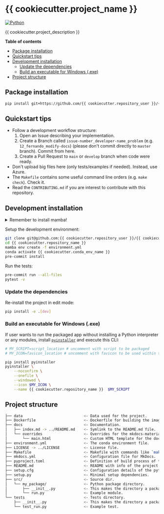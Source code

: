 <h1>{{ cookiecutter.project_name }}</h1>

<p align="left">
    <a href="https://www.python.org/downloads/"><img alt="Python" src="https://img.shields.io/badge/python-{{ cookiecutter.python_version }}-blue.svg"></a>
</p>

{{ cookiecutter.project_description }}

**Table of contents**

- [Package installation](#package-installation)
- [Quickstart tips](#quickstart-tips)
- [Development installation](#development-installation)
  - [Update the dependencies](#update-the-dependencies)
  - [Build an executable for Windows (.exe)](#build-an-executable-for-windows-exe)
- [Project structure](#project-structure)

## Package installation

```bash
pip install git+https://github.com/{{ cookiecutter.repository_user }}/{{ cookiecutter.repository_name }}.git
```


## Quickstart tips

- Follow a development workflow structure:
    1. Open an Issue describing your implementation.
    2. Create a Branch called `issue-number_developer-name_problem` (e.g. `12_fernando_modify-docs`) (please don't commit directly to `master` branch). Commit from here.
    3. Create a Pull Request to `main` or `develop` branch when code were ready.
- Don't upload big files here (only tests/examples if needed). Instead, use Azure.
- The `Makefile` contains some useful command line orders (e.g. `make check`). Check it.
- Read the `CONTRIBUTING.md` if you are interest to contribute with this repository.


## Development installation

<details>
<summary>Remember to install mamba!</summary>
<pre><code>conda install -c conda-forge mamba
</code></pre>
</details>

Setup the development environment:

```bash
git clone git@github.com:{{ cookiecutter.repository_user }}/{{ cookiecutter.repository_name }}.git
cd {{ cookiecutter.repository_name }}
mamba env create -f environment.yml
conda activate {{ cookiecutter.conda_env_name }}
pre-commit install
```

Run the tests:

```bash
pre-commit run --all-files
pytest -v
```

### Update the dependencies

Re-install the project in edit mode:

```bash
pip install -e .[dev]
```

### Build an executable for Windows (.exe)

If user wants to run the packaged app without installing a Python interpreter or any modules, install [`pyinstaller`](https://pyinstaller.org/en/stable/usage.html) and execute this CLI:

```sh
# MY_SCRIPT=script_location # uncomment with script to be packaged
# MY_ICON=favicon_location # uncomment with favicon to be used within the .exe

pip install pyinstaller
pyinstaller \
    --noconfirm \
    --onefile \
    --windowed \
    --icon $MY_ICON \
    --name {{ cookiecutter.repository_name }}  $MY_SCRIPT
```

## Project structure

```sh
├── data                            <- Data used for the project.
├── Dockerfile                      <- Dockerfile for building the image.
├── docs                            <- Documentation.
│   ├── index.md -> ../README.md    <- Symlink to the README.md file.
│   └── overrides                   <- Overrides for the mkdocs-material theme.
│       └── main.html               <- Custom HTML template for the documentation.
├── environment.yml                 <- The conda environment file.
├── LICENSE -> ../LICENSE           <- License file.
├── Makefile                        <- Makefile with commands like `make data` or `make train`.
├── mkdocs.yml                      <- Configuration file for MkDocs.
├── pyproject.toml                  <- Definition of build process of the package.
├── README.md                       <- README with info of the project.
├── setup.cfg                       <- Configuration details of the python package.
├── setup.py                        <- Minimal setup dependencies.
├── src/                            <- Source dir.
│   └── my_package/                 <- Python package directory.
│       ├── __init__.py             <- This makes the directory a package.
│       └── run.py                  <- Example module.
└── tests                           <- Tests directory.
    ├── __init__.py                 <- This makes the directory a package.
    └── test_run.py                 <- Example test.
```

